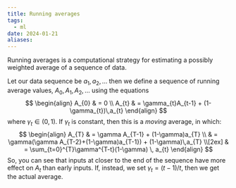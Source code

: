 ```yaml
---
title: Running averages
tags:
  - ml
date: 2024-01-21
aliases:
---
```

Running averages is a computational strategy for estimating a possibly weighted average of a sequence of data. 

Let our data sequence be $a_{1}, a_{2}, \dots$ then we define a sequence of running average values, $A_{0}, A_{1}, A_{2}, \dots$ using the equations
$$
\begin{align}
A_{0}  & = 0 \\
A_{t} & = \gamma_{t}A_{t-1} + (1-\gamma_{t})\,a_{t}
\end{align}
$$
where $\gamma_{t} \in (0,1)$. If $\gamma_{t}$ is constant, then this is a *moving* average, in which:
$$
\begin{align}
A_{T}  & = \gamma A_{T-1} + (1-\gamma)a_{T} \\
	 & = \gamma(\gamma A_{T-2}+(1-\gamma)a_{T-1}) + (1-\gamma)\,a_{T} \\[2ex]
	 & = \sum_{t=0}^{T}\gamma^{T-t}(1-\gamma) \, a_{t}
\end{align}
$$
So, you can see that inputs at closer to the end of the sequence have more effect on $A_{t}$ than early inputs. If, instead, we set $\gamma_{t} = (t − 1)/t$, then we get the actual average.